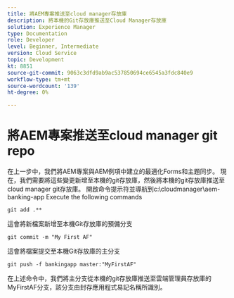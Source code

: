 ```yaml
---
title: 將AEM專案推送至cloud manager存放庫
description: 將本機的Git存放庫推送至Cloud Manager存放庫
solution: Experience Manager
type: Documentation
role: Developer
level: Beginner, Intermediate
version: Cloud Service
topic: Development
kt: 8851
source-git-commit: 9063c3dfd9ab9ac537850694ce6545a3fdc840e9
workflow-type: tm+mt
source-wordcount: '139'
ht-degree: 0%

---
```



# 將AEM專案推送至cloud manager git repo

在上一步中，我們將AEM專案與AEM例項中建立的最適化Forms和主題同步。
現在，我們需要將這些變更新增至本機的git存放庫，然後將本機的git存放庫推送至cloud manager git存放庫。
開啟命令提示符並導航到c:\cloudmanager\aem-banking-app Execute the following commands

```
git add .**
```

這會將新檔案新增至本機Git存放庫的預備分支

```
git commit -m "My First AF"
```

這會將檔案提交至本機Git存放庫的主分支

```
git push -f bankingapp master:"MyFirstAF"
```

在上述命令中，我們將主分支從本機的git存放庫推送至雲端管理員存放庫的MyFirstAF分支，該分支由封存應用程式易記名稱所識別。



